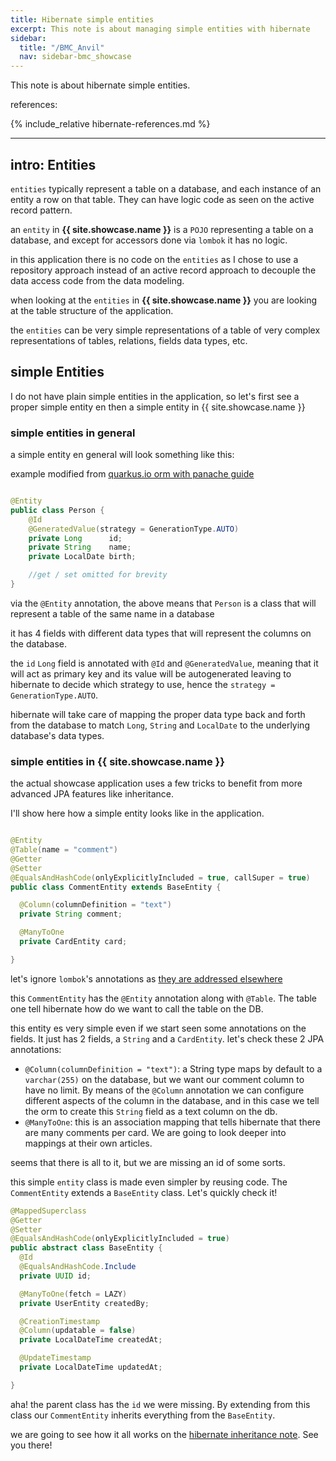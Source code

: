 ```yaml
---
title: Hibernate simple entities
excerpt: This note is about managing simple entities with hibernate
sidebar:
  title: "/BMC_Anvil"
  nav: sidebar-bmc_showcase
---
```


This note is about hibernate simple entities.

references:

{% include_relative hibernate-references.md %}

---

## intro: Entities

`entities` typically represent a table on a database, and each instance of an entity a row on that table. They can have logic code as seen
on the active record pattern.

an `entity` in **{{ site.showcase.name }}** is a `POJO` representing a table on a database, and except for accessors done via `lombok` it has no
logic.<br>

in this application there is no code on the `entities` as I chose to use a repository approach instead of an active record approach to
decouple the data access code from the data modeling.

when looking at the `entities` in **{{ site.showcase.name }}** you are looking at the table structure of the application.

the `entities` can be very simple representations of a table of very complex representations of tables, relations, fields data types, etc.

## simple Entities

I do not have plain simple entities in the application, so let's first see a proper simple entity en then a simple entity in {{
site.showcase.name }}

### simple entities in general

a simple entity en general will look something like this:

example modified from [quarkus.io orm with panache guide](https://quarkus.io/guides/hibernate-orm-panache#defining-your-entity-2)

```java

@Entity
public class Person {
    @Id
    @GeneratedValue(strategy = GenerationType.AUTO)
    private Long      id;
    private String    name;
    private LocalDate birth;

    //get / set omitted for brevity 
}
```

via the `@Entity` annotation, the above means that `Person` is a class that will represent a table of the same name in a database

it has 4 fields with different data types that will represent the columns on the database.

the `id` `Long` field is annotated with `@Id` and `@GeneratedValue`, meaning that it will act as primary key and its value will be
autogenerated leaving to hibernate to decide which strategy to use, hence the `strategy = GenerationType.AUTO`.

hibernate will take care of mapping the proper data type back and forth from the database to match `Long`, `String` and `LocalDate` to the
underlying database's data types.

### simple entities in {{ site.showcase.name }}

the actual showcase application uses a few tricks to benefit from more advanced JPA features like inheritance.

I'll show here how a simple entity looks like in the application.

```java

@Entity
@Table(name = "comment")
@Getter
@Setter
@EqualsAndHashCode(onlyExplicitlyIncluded = true, callSuper = true)
public class CommentEntity extends BaseEntity {

  @Column(columnDefinition = "text")
  private String comment;

  @ManyToOne
  private CardEntity card;

}
```

let's ignore `lombok`'s annotations as [they are addressed elsewhere](/bmc-showcase-note-utils-lombok)

this `CommentEntity` has the `@Entity` annotation along with `@Table`. The table one tell hibernate how do we want to call the table on
the DB.

this entity es very simple even if we start seen some annotations on the fields. It just has 2 fields, a `String` and a `CardEntity`.
let's check these 2 JPA annotations:

* `@Column(columnDefinition = "text")`: a String type maps by default to a `varchar(255)` on the database, but we want our comment column to
  have no limit. By means of the `@Column` annotation we can configure different aspects of the column in the database, and in this case we
  tell the orm to create this `String` field as a text column on the db.
* `@ManyToOne`: this is an association mapping that tells hibernate that there are many comments per card. We are going to look deeper into
  mappings at their own articles.

seems that there is all to it, but we are missing an id of some sorts.

this simple `entity` class is made even simpler by reusing code. The `CommentEntity` extends a `BaseEntity` class. Let's quickly check it!

```java
@MappedSuperclass
@Getter
@Setter
@EqualsAndHashCode(onlyExplicitlyIncluded = true)
public abstract class BaseEntity {
  @Id
  @EqualsAndHashCode.Include
  private UUID id;

  @ManyToOne(fetch = LAZY)
  private UserEntity createdBy;

  @CreationTimestamp
  @Column(updatable = false)
  private LocalDateTime createdAt;

  @UpdateTimestamp
  private LocalDateTime updatedAt;

}
```

aha! the parent class has the `id` we were missing. By extending from this class our `CommentEntity` inherits everything from
the `BaseEntity`.

we are going to see how it all works on the [hibernate inheritance note](/bmc-showcase-note-hbn-inheritance). See you there!